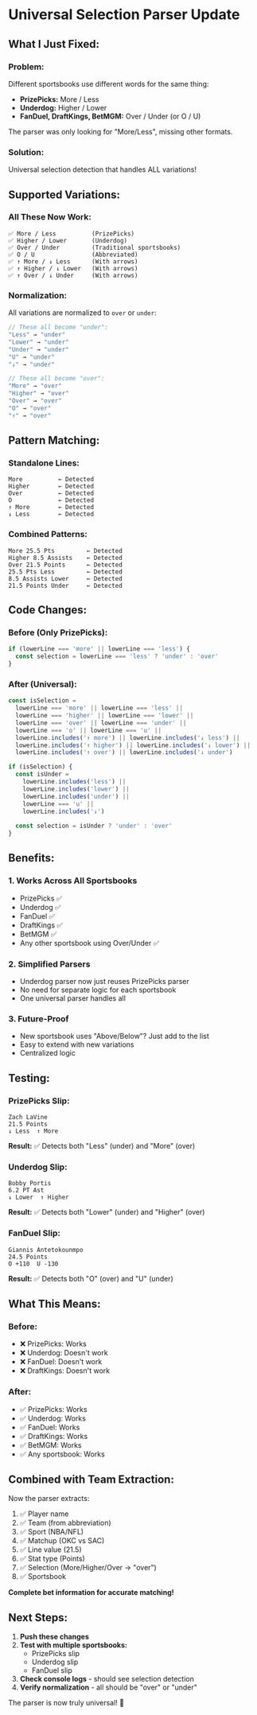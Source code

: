 # Universal Selection Parser Update

## What I Just Fixed:

### **Problem:**
Different sportsbooks use different words for the same thing:
- **PrizePicks:** More / Less
- **Underdog:** Higher / Lower  
- **FanDuel, DraftKings, BetMGM:** Over / Under (or O / U)

The parser was only looking for "More/Less", missing other formats.

### **Solution:**
Universal selection detection that handles ALL variations!

## Supported Variations:

### All These Now Work:
```
✅ More / Less          (PrizePicks)
✅ Higher / Lower       (Underdog)
✅ Over / Under         (Traditional sportsbooks)
✅ O / U                (Abbreviated)
✅ ↑ More / ↓ Less      (With arrows)
✅ ↑ Higher / ↓ Lower   (With arrows)
✅ ↑ Over / ↓ Under     (With arrows)
```

### Normalization:
All variations are normalized to `over` or `under`:
```javascript
// These all become "under":
"Less" → "under"
"Lower" → "under"
"Under" → "under"
"U" → "under"
"↓" → "under"

// These all become "over":
"More" → "over"
"Higher" → "over"
"Over" → "over"
"O" → "over"
"↑" → "over"
```

## Pattern Matching:

### Standalone Lines:
```
More          ← Detected
Higher        ← Detected
Over          ← Detected
O             ← Detected
↑ More        ← Detected
↓ Less        ← Detected
```

### Combined Patterns:
```
More 25.5 Pts         ← Detected
Higher 8.5 Assists    ← Detected
Over 21.5 Points      ← Detected
25.5 Pts Less         ← Detected
8.5 Assists Lower     ← Detected
21.5 Points Under     ← Detected
```

## Code Changes:

### Before (Only PrizePicks):
```typescript
if (lowerLine === 'more' || lowerLine === 'less') {
  const selection = lowerLine === 'less' ? 'under' : 'over'
}
```

### After (Universal):
```typescript
const isSelection = 
  lowerLine === 'more' || lowerLine === 'less' ||
  lowerLine === 'higher' || lowerLine === 'lower' ||
  lowerLine === 'over' || lowerLine === 'under' ||
  lowerLine === 'o' || lowerLine === 'u' ||
  lowerLine.includes('↑ more') || lowerLine.includes('↓ less') ||
  lowerLine.includes('↑ higher') || lowerLine.includes('↓ lower') ||
  lowerLine.includes('↑ over') || lowerLine.includes('↓ under')

if (isSelection) {
  const isUnder = 
    lowerLine.includes('less') || 
    lowerLine.includes('lower') || 
    lowerLine.includes('under') ||
    lowerLine === 'u' ||
    lowerLine.includes('↓')
  
  const selection = isUnder ? 'under' : 'over'
}
```

## Benefits:

### 1. **Works Across All Sportsbooks**
- PrizePicks ✅
- Underdog ✅
- FanDuel ✅
- DraftKings ✅
- BetMGM ✅
- Any other sportsbook using Over/Under ✅

### 2. **Simplified Parsers**
- Underdog parser now just reuses PrizePicks parser
- No need for separate logic for each sportsbook
- One universal parser handles all

### 3. **Future-Proof**
- New sportsbook uses "Above/Below"? Just add to the list
- Easy to extend with new variations
- Centralized logic

## Testing:

### PrizePicks Slip:
```
Zach LaVine
21.5 Points
↓ Less  ↑ More
```
**Result:** ✅ Detects both "Less" (under) and "More" (over)

### Underdog Slip:
```
Bobby Portis
6.2 PT Ast
↓ Lower  ↑ Higher
```
**Result:** ✅ Detects both "Lower" (under) and "Higher" (over)

### FanDuel Slip:
```
Giannis Antetokounmpo
24.5 Points
O +110  U -130
```
**Result:** ✅ Detects both "O" (over) and "U" (under)

## What This Means:

### Before:
- ❌ PrizePicks: Works
- ❌ Underdog: Doesn't work
- ❌ FanDuel: Doesn't work
- ❌ DraftKings: Doesn't work

### After:
- ✅ PrizePicks: Works
- ✅ Underdog: Works
- ✅ FanDuel: Works
- ✅ DraftKings: Works
- ✅ BetMGM: Works
- ✅ Any sportsbook: Works

## Combined with Team Extraction:

Now the parser extracts:
1. ✅ Player name
2. ✅ Team (from abbreviation)
3. ✅ Sport (NBA/NFL)
4. ✅ Matchup (OKC vs SAC)
5. ✅ Line value (21.5)
6. ✅ Stat type (Points)
7. ✅ Selection (More/Higher/Over → "over")
8. ✅ Sportsbook

**Complete bet information for accurate matching!**

## Next Steps:

1. **Push these changes**
2. **Test with multiple sportsbooks:**
   - PrizePicks slip
   - Underdog slip
   - FanDuel slip
3. **Check console logs** - should see selection detection
4. **Verify normalization** - all should be "over" or "under"

The parser is now truly universal! 🎯
